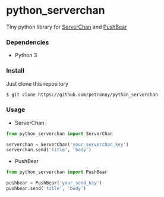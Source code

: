 python_serverchan
====
Tiny python library for [ServerChan](http://sc.ftqq.com/3.version) and [PushBear](https://pushbear.ftqq.com/admin/#/)

### Dependencies
* Python 3

### Install
Just clone this repository

```sh
$ git clone https://github.com/petronny/python_serverchan
```

### Usage

* ServerChan
```python
from python_serverchan import ServerChan

serverchan = ServerChan('your_serverchan_key')
serverchan.send('title', 'body')
```

* PushBear
```python
from python_serverchan import PushBear

pushbear = PushBear('your_send_key')
pushbear.send('title', 'body')
```

